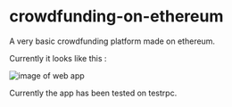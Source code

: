 # crowdfunding-on-ethereum

A very basic crowdfunding platform made on ethereum. 

Currently it looks like this :

![image of web app](https://i.imgur.com/rP04CwA.png)

Currently the app has been tested on testrpc. 

